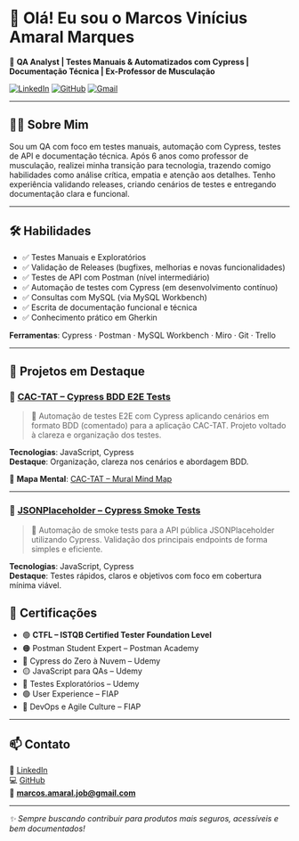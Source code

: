 # 👋 Olá! Eu sou o Marcos Vinícius Amaral Marques

🎯 **QA Analyst | Testes Manuais & Automatizados com Cypress | Documentação Técnica | Ex-Professor de Musculação**

[![LinkedIn](https://img.shields.io/badge/-LinkedIn-blue?logo=linkedin)](https://www.linkedin.com/in/marcosviniciusconnect)
[![GitHub](https://img.shields.io/badge/-GitHub-black?logo=github)](https://github.com/mvqe)
[![Gmail](https://img.shields.io/badge/-Gmail-red?logo=gmail&logoColor=white&style=flat)](mailto:marcos.amaral.job@gmail.com)


---

## 👨‍💻 Sobre Mim

Sou um QA com foco em testes manuais, automação com Cypress, testes de API e documentação técnica. Após 6 anos como professor de musculação, realizei minha transição para tecnologia, trazendo comigo habilidades como análise crítica, empatia e atenção aos detalhes. Tenho experiência validando releases, criando cenários de testes e entregando documentação clara e funcional.

---

## 🛠️ Habilidades

- ✅ Testes Manuais e Exploratórios
- ✅ Validação de Releases (bugfixes, melhorias e novas funcionalidades)
- ✅ Testes de API com Postman (nível intermediário)
- ✅ Automação de testes com Cypress (em desenvolvimento contínuo)
- ✅ Consultas com MySQL (via MySQL Workbench)
- ✅ Escrita de documentação funcional e técnica
- ✅ Conhecimento prático em Gherkin

**Ferramentas**: Cypress · Postman · MySQL Workbench · Miro · Git · Trello

---

## 📂 Projetos em Destaque

### 🔹 [CAC-TAT – Cypress BDD E2E Tests](https://github.com/mvqe/CAC-TAT-cypress-tests)

> 🧪 Automação de testes E2E com Cypress aplicando cenários em formato BDD (comentado) para a aplicação CAC-TAT. Projeto voltado à clareza e organização dos testes.

**Tecnologias**: JavaScript, Cypress  
**Destaque**: Organização, clareza nos cenários e abordagem BDD.

📌 **Mapa Mental**: [CAC-TAT – Mural Mind Map](https://app.mural.co/t/mmqaworkspace1917/m/mmqaworkspace1917/1749130179578/9c1f3c404a223289c1fe7a08433853f0afb6d7c7?sender=u3bc431877dc8638d55494648)

---

### 🔹 [JSONPlaceholder – Cypress Smoke Tests](https://github.com/mvqe/jsonplaceholder-cypress-smoke-tests)

> 🚀 Automação de smoke tests para a API pública JSONPlaceholder utilizando Cypress. Validação dos principais endpoints de forma simples e eficiente.

**Tecnologias**: JavaScript, Cypress  
**Destaque**: Testes rápidos, claros e objetivos com foco em cobertura mínima viável.



## 🧾 Certificações

- 🟢 **CTFL – ISTQB Certified Tester Foundation Level**
- 🟠 Postman Student Expert – Postman Academy  
- 🔵 Cypress do Zero à Nuvem – Udemy  
- 🟡 JavaScript para QAs – Udemy  
- 🔵 Testes Exploratórios – Udemy  
- 🟢 User Experience – FIAP  
- 🔴 DevOps e Agile Culture – FIAP  

---

## 📫 Contato

🔗 [LinkedIn](https://www.linkedin.com/in/marcosviniciusconnect)  
💻 [GitHub](https://github.com/mvqe)  
📧 **marcos.amaral.job@gmail.com**


---

_✨ Sempre buscando contribuir para produtos mais seguros, acessíveis e bem documentados!_
